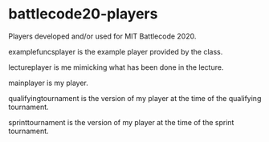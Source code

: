 # battlecode20-players
Players developed and/or used for MIT Battlecode 2020.

examplefuncsplayer is the example player provided by the class.

lectureplayer is me mimicking what has been done in the lecture.

mainplayer is my player.

qualifyingtournament is the version of my player at the time of the qualifying tournament.

sprinttournament is the version of my player at the time of the sprint tournament.
